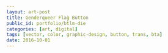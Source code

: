 ```yaml
---
layout: art-post
title: Genderqueer Flag Button
public_id: portfolio/btlm-die
categories: [art, digital]
tags: [vector, color, graphic-design, button, trans, bta]
date: 2016-10-01
---
```

